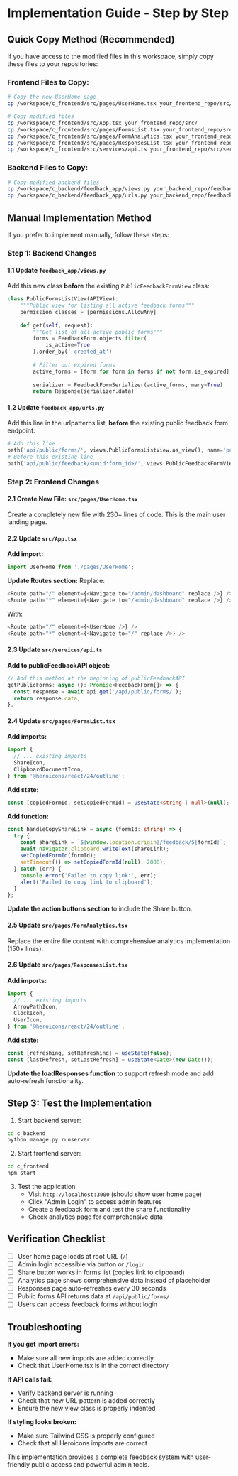 # Implementation Guide - Step by Step

## Quick Copy Method (Recommended)

If you have access to the modified files in this workspace, simply copy these files to your repositories:

### Frontend Files to Copy:
```bash
# Copy the new UserHome page
cp /workspace/c_frontend/src/pages/UserHome.tsx your_frontend_repo/src/pages/

# Copy modified files
cp /workspace/c_frontend/src/App.tsx your_frontend_repo/src/
cp /workspace/c_frontend/src/pages/FormsList.tsx your_frontend_repo/src/pages/
cp /workspace/c_frontend/src/pages/FormAnalytics.tsx your_frontend_repo/src/pages/
cp /workspace/c_frontend/src/pages/ResponsesList.tsx your_frontend_repo/src/pages/
cp /workspace/c_frontend/src/services/api.ts your_frontend_repo/src/services/
```

### Backend Files to Copy:
```bash
# Copy modified backend files
cp /workspace/c_backend/feedback_app/views.py your_backend_repo/feedback_app/
cp /workspace/c_backend/feedback_app/urls.py your_backend_repo/feedback_app/
```

## Manual Implementation Method

If you prefer to implement manually, follow these steps:

### Step 1: Backend Changes

#### 1.1 Update `feedback_app/views.py`

Add this new class **before** the existing `PublicFeedbackFormView` class:

```python
class PublicFormsListView(APIView):
    """Public view for listing all active feedback forms"""
    permission_classes = [permissions.AllowAny]
    
    def get(self, request):
        """Get list of all active public forms"""
        forms = FeedbackForm.objects.filter(
            is_active=True
        ).order_by('-created_at')
        
        # Filter out expired forms
        active_forms = [form for form in forms if not form.is_expired]
        
        serializer = FeedbackFormSerializer(active_forms, many=True)
        return Response(serializer.data)
```

#### 1.2 Update `feedback_app/urls.py`

Add this line in the urlpatterns list, **before** the existing public feedback form endpoint:

```python
# Add this line
path('api/public/forms/', views.PublicFormsListView.as_view(), name='public_forms_list'),
# Before this existing line
path('api/public/feedback/<uuid:form_id>/', views.PublicFeedbackFormView.as_view(), name='public_feedback_form'),
```

### Step 2: Frontend Changes

#### 2.1 Create New File: `src/pages/UserHome.tsx`

Create a completely new file with 230+ lines of code. This is the main user landing page.

#### 2.2 Update `src/App.tsx`

**Add import:**
```typescript
import UserHome from './pages/UserHome';
```

**Update Routes section:**
Replace:
```typescript
<Route path="/" element={<Navigate to="/admin/dashboard" replace />} />
<Route path="*" element={<Navigate to="/admin/dashboard" replace />} />
```

With:
```typescript
<Route path="/" element={<UserHome />} />
<Route path="*" element={<Navigate to="/" replace />} />
```

#### 2.3 Update `src/services/api.ts`

**Add to publicFeedbackAPI object:**
```typescript
// Add this method at the beginning of publicFeedbackAPI
getPublicForms: async (): Promise<FeedbackForm[]> => {
  const response = await api.get('/api/public/forms/');
  return response.data;
},
```

#### 2.4 Update `src/pages/FormsList.tsx`

**Add imports:**
```typescript
import {
  // ... existing imports
  ShareIcon,
  ClipboardDocumentIcon,
} from '@heroicons/react/24/outline';
```

**Add state:**
```typescript
const [copiedFormId, setCopiedFormId] = useState<string | null>(null);
```

**Add function:**
```typescript
const handleCopyShareLink = async (formId: string) => {
  try {
    const shareLink = `${window.location.origin}/feedback/${formId}`;
    await navigator.clipboard.writeText(shareLink);
    setCopiedFormId(formId);
    setTimeout(() => setCopiedFormId(null), 2000);
  } catch (err) {
    console.error('Failed to copy link:', err);
    alert('Failed to copy link to clipboard');
  }
};
```

**Update the action buttons section** to include the Share button.

#### 2.5 Update `src/pages/FormAnalytics.tsx`

Replace the entire file content with comprehensive analytics implementation (150+ lines).

#### 2.6 Update `src/pages/ResponsesList.tsx`

**Add imports:**
```typescript
import {
  // ... existing imports
  ArrowPathIcon,
  ClockIcon,
  UserIcon,
} from '@heroicons/react/24/outline';
```

**Add state:**
```typescript
const [refreshing, setRefreshing] = useState(false);
const [lastRefresh, setLastRefresh] = useState<Date>(new Date());
```

**Update the loadResponses function** to support refresh mode and add auto-refresh functionality.

## Step 3: Test the Implementation

1. Start backend server:
```bash
cd c_backend
python manage.py runserver
```

2. Start frontend server:
```bash
cd c_frontend
npm start
```

3. Test the application:
   - Visit `http://localhost:3000` (should show user home page)
   - Click "Admin Login" to access admin features
   - Create a feedback form and test the share functionality
   - Check analytics page for comprehensive data

## Verification Checklist

- [ ] User home page loads at root URL (`/`)
- [ ] Admin login accessible via button or `/login`
- [ ] Share button works in forms list (copies link to clipboard)
- [ ] Analytics page shows comprehensive data instead of placeholder
- [ ] Responses page auto-refreshes every 30 seconds
- [ ] Public forms API returns data at `/api/public/forms/`
- [ ] Users can access feedback forms without login

## Troubleshooting

**If you get import errors:**
- Make sure all new imports are added correctly
- Check that UserHome.tsx is in the correct directory

**If API calls fail:**
- Verify backend server is running
- Check that new URL pattern is added correctly
- Ensure the new view class is properly indented

**If styling looks broken:**
- Make sure Tailwind CSS is properly configured
- Check that all Heroicons imports are correct

This implementation provides a complete feedback system with user-friendly public access and powerful admin tools.